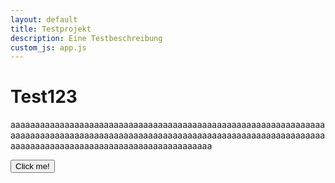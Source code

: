```yaml
---
layout: default
title: Testprojekt
description: Eine Testbeschreibung
custom_js: app.js
---
```

# Test123

aaaaaaaaaaaaaaaaaaaaaaaaaaaaaaaaaaaaaaaaaaaaaaaaaaaaaaaaaaaaaaaaaaaaaaaaaaaaaaaaaaaaaaaaaaaaaaaaaaaaaaaaaaaaaaaaaaaaaaaaaaaaaaaaaaaaaaaaaaaaaaaaaaaaaaaaaaaaaaaaaaaaaaaaa

<button type="button" onclick="ranColor()">Click me!</button>